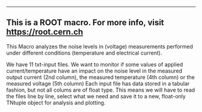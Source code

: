 -----
This is a ROOT macro. For more info, visit https://root.cern.ch
-----

This Macro analyzes the noise levels in (voltage) measurements performed under 
different conditions (temperature and electrical current).

We have 11 txt-input files. We want to monitor if some values of applied current/temperature 
have an impact on the noise level in the measured output current (2nd column), the measured 
temperature (4th column) or the measured voltage (5th column)
Each input file has data stored in a tabular fashion, 
but not all colums are of float type. This means we will have to read the files
line by line, select what we need and save it to a new, float-only TNtuple object
for analysis and plotting.
